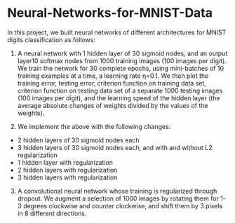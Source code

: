 # Neural-Networks-for-MNIST-Data

In this project, we built neural networks of different architectures for MNIST digits classification as follows:

1) A neural network with 1 hidden layer of 30 sigmoid nodes, and an output layer10 softmax nodes from 1000 training images (100 images per digit). We train the network for 30 complete epochs, using mini-batches of 10 training examples at a time, a learning rate η=0.1. We then plot the training error, testing error, criterion function on training data set, criterion function on testing data set of a separate 1000 testing images (100 images per digit), and the learning speed of the hidden layer (the average absolute changes of weights divided by the values of the weights).

2) We implement the above with the following changes:
  - 2 hidden layers of 30 sigmoid nodes each
  - 3 hidden layers of 30 sigmoid nodes each, and with and without L2 regularization
  - 1 hidden layer with regularization
  - 2 hidden layers with regularization
  - 3 hidden layers with regularization
  
3) A convolutional neural network whose training is regularized through dropout. We augment a selection of 1000 images by rotating them for 1-3 degrees clockwise and counter clockwise, and shift them by 3 pixels in 8 different directions. 
